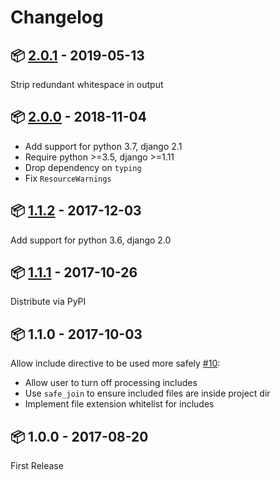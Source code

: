 # Changelog

## :package: [2.0.1](https://pypi.org/project/django-apiblueprint-view/2.0.1/) - 2019-05-13

Strip redundant whitespace in output

## :package: [2.0.0](https://pypi.org/project/django-apiblueprint-view/2.0.0/) - 2018-11-04

* Add support for python 3.7, django 2.1
* Require python >=3.5, django >=1.11
* Drop dependency on `typing`
* Fix `ResourceWarnings`

## :package: [1.1.2](https://pypi.org/project/django-apiblueprint-view/1.1.2/) - 2017-12-03

Add support for python 3.6, django 2.0

## :package: [1.1.1](https://pypi.org/project/django-apiblueprint-view/1.1.1/) - 2017-10-26

Distribute via PyPI

## :package: 1.1.0 - 2017-10-03

Allow include directive to be used more safely [#10](https://github.com/chris48s/django-apiblueprint-view/pull/1):
  * Allow user to turn off processing includes
  * Use `safe_join` to ensure included files are inside project dir
  * Implement file extension whitelist for includes

## :package: 1.0.0 - 2017-08-20

First Release
